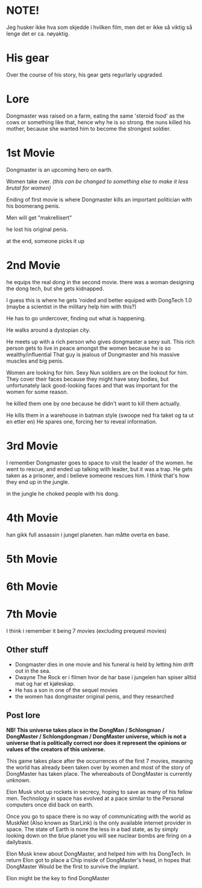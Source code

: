 # NOTE!

Jeg husker ikke hva som skjedde i hvilken film, men det er ikke så viktig så lenge det er ca. nøyaktig.

# His gear

Over the course of his story, his gear gets regurlarly upgraded.

# Lore

Dongmaster was raised on a farm, eating the same 'steroid food' as the cows or something like that, hence why he is so strong.
the nuns killed his mother, because she wanted him to become the strongest soldier.

# 1st Movie

Dongmaster is an upcoming hero on earth.

Women take over. *(this can be changed to something else to make it less brutal for women)*  

Ending of first movie is where Dongmaster kills an important politician with his boomerang penis.

Men will get "makrellisert"

he lost his original penis.

at the end, someone picks it up

# 2nd Movie

he equips the real dong in the second movie.
there was a woman designing the dong tech, but she gets kidnapped.

I guess this is where he gets 'roided and better equiped with DongTech 1.0
(maybe a scientist in the military help him with this?)

He has to go undercover, finding out what is happening.

He walks around a dystopian city.

He meets up with a rich person who gives dongmaster a sexy suit.
This rich person gets to live in peace amongst the women because he is so wealthy/influential
That guy is jealous of Dongmaster and his massive muscles and big penis.

Women are looking for him.
Sexy Nun soldiers are on the lookout for him.
They cover their faces because they might have sexy bodies, but unfortunately lack good-looking faces and that was important for the women for some reason.

he killed them one by one because he didn't want to kill them actually.

He kills them in a warehouse in batman style (swoope ned fra taket og ta ut en etter en)
He spares one, forcing her to reveal information.

# 3rd Movie

I remember Dongmaster goes to space to visit the leader of the women.
he went to rescue, and ended up talking with leader, but it was a trap.
He gets taken as a prisoner, and i believe someone rescues him.
I think that's how they end up in the jungle.

in the jungle he choked people with his dong.


# 4th Movie

han gikk full assassin i jungel planeten.
han måtte overta en base.


# 5th Movie


# 6th Movie


# 7th Movie

I think i remember it being 7 movies (excluding prequesl movies)

## Other stuff

- Dongmaster dies in one movie and his funeral is held by letting him drift out in the sea.
- Dwayne The Rock er i filmen hvor de har base i jungelen han spiser alltid mat og har et kjøleskap.
- He has a son in one of the sequel movies
- the women has dongmaster original penis, and they researched 




## Post lore

**NB! This universe takes place in the DongMan / Schlongman / DongMaster / Schlongdongman / DongMaster universe, which is not a universe that is politically correct nor does it represent the opinions or values of the creators of this universe.**

This game takes place after the occurrences of the first 7 movies, meaning the world has already been taken over by women and most of the story of DongMaster has taken place. The whereabouts of DongMaster is currently unknown.

Elon Musk shot up rockets in secrecy, hoping to save as many of his fellow men.
Technology in space has evolved at a pace similar to the Personal computers once did back on earth.

Once you go to space there is no way of communicating with the world as MuskNet (Also known as StarLink) is the only available internet provider in space.
The state of Earth is none the less in a bad state, as by simply looking down on the blue planet you will see nuclear bombs are firing on a dailybasis.

Elon Musk knew about DongMaster, and helped him with his DongTech.
In return Elon got to place a Chip inside of DongMaster's head, in hopes that DongMaster Would be the first to survive the implant.

Elon might be the key to find DongMaster


